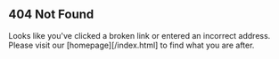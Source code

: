 ## 404 Not Found

Looks like you've clicked a broken link or entered an incorrect address. Please visit our [homepage][/index.html] to find what you are after.
